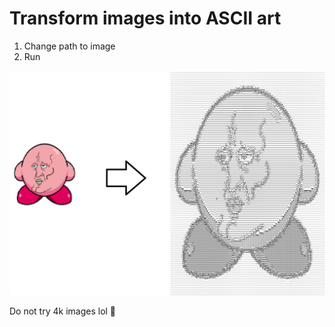 # Transform images into ASCII art

1. Change path to image
2. Run


![](result.png)

Do not try 4k images lol 🥴